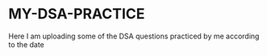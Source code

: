 # MY-DSA-PRACTICE
Here I am uploading some of the DSA questions practiced by me according to the date
